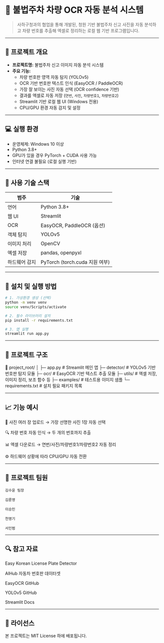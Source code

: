 # 🚗 불법주차 차량 OCR 자동 분석 시스템

> 사하구청과의 협업을 통해 개발된, 청원 기반 불법주차 신고 사진을 자동 분석하고 차량 번호를 추출해 엑셀로 정리하는 로컬 웹 기반 프로그램입니다.

---

## 📌 프로젝트 개요

- **프로젝트명:** 불법주차 신고 이미지 자동 분석 시스템
- **주요 기능:**
  - 차량 번호판 영역 자동 탐지 (YOLOv5)
  - OCR 기반 번호판 텍스트 인식 (EasyOCR / PaddleOCR)
  - 가장 잘 보이는 사진 자동 선택 (OCR confidence 기반)
  - 결과를 엑셀로 자동 저장 (`연번`, `사진`, `차량번호1`, `차량번호2`)
  - Streamlit 기반 로컬 웹 UI (Windows 전용)
  - CPU/GPU 환경 자동 감지 및 설정

---

## 💻 실행 환경

- 운영체제: Windows 10 이상
- Python 3.8+
- GPU가 있을 경우 PyTorch + CUDA 사용 가능
- 인터넷 연결 불필요 (로컬 실행 기반)

---

## 🔧 사용 기술 스택

| 범주         | 기술                           |
|--------------|--------------------------------|
| 언어         | Python 3.8+                    |
| 웹 UI        | Streamlit                      |
| OCR          | EasyOCR, PaddleOCR (옵션)      |
| 객체 탐지    | YOLOv5                         |
| 이미지 처리  | OpenCV                         |
| 엑셀 저장    | pandas, openpyxl               |
| 하드웨어 감지| PyTorch (torch.cuda 지원 여부) |

---

## 🚀 설치 및 실행 방법

```bash
# 1. 가상환경 생성 (선택)
python -m venv venv
source venv/Scripts/activate

# 2. 필수 라이브러리 설치
pip install -r requirements.txt

# 3. 앱 실행
streamlit run app.py
```
---

## 📂 프로젝트 구조

📁 project_root/
│
├─ app.py                # Streamlit 메인 앱
├─ detector/             # YOLOv5 기반 번호판 탐지 모듈
├─ ocr/                  # EasyOCR 기반 텍스트 추출 모듈
├─ utils/                # 엑셀 저장, 이미지 정리, 보조 함수 등
├─ examples/             # 테스트용 이미지 샘플
└─ requirements.txt      # 설치 필요 패키지 목록

---

## 📈 기능 예시

📸 사진 여러 장 업로드 → 가장 선명한 사진 1장 자동 선택

🔍 차량 번호 자동 인식 → 두 개의 번호까지 추출

📊 엑셀 다운로드 → 연번/사진/차량번호1/차량번호2 자동 정리

⚙️ 하드웨어 상황에 따라 CPU/GPU 자동 전환

---

## 🙋 프로젝트 팀원

    김수윤 팀장

    김륜영

    이승민

    천영기

    서인범

---

## 🔍 참고 자료
Easy Korean License Plate Detector

AIHub 자동차 번호판 데이터셋

EasyOCR GitHub

YOLOv5 GitHub

Streamlit Docs

---

## 📜 라이선스
본 프로젝트는 MIT License 하에 배포됩니다.

